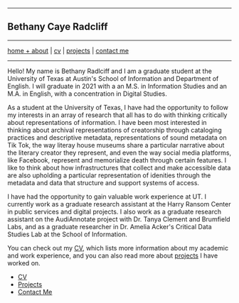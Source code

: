 ***
## Bethany Caye Radcliff 
***

[home + about](index.md)  |     [cv](cv.md)    |    [projects](projects.md)   |    [contact me](contact.md)

***

Hello! My name is Bethany Radlciff and I am a graduate student at the University of Texas at Austin's School of Information and Department of English. I will graduate in 2021 with a an M.S. in Information Studies and an M.A. in English, with a concentration in Digital Studies. 

As a student at the University of Texas, I have had the opportunity to follow my interests in an array of research that all has to do with thinking critically about representations of information. I have been most interested in thinking about archival representations of creatorship through cataloging practices and descriptive metadata, representations of sound metadata on Tik Tok, the way literay house museums share a particular narrative about the literary creator they represent, and even the way social media platforms, like Facebook, represent and memorialize death through certain features. I like to think about how infrastructures that collect and make accessible data are also upholding a particular representation of idenities through the metadata and data that structure and support systems of access. 

I have had the opportunity to gain valuable work experience at UT. I currently work as a graduate research assistant at the Harry Ransom Center in public services and digital projects. I also work as a graduate research assistant on the AudiAnnotate project with Dr. Tanya Clement and Brumfield Labs, and as a graduate researcher in Dr. Amelia Acker's Critical Data Studies Lab at the School of Information. 

You can check out my [CV](cv.md), which lists more information about my academic and work experience, and you can also read more about [projects](projects.md) I have worked on.





* [CV](cv.md)
* [Projects](projects.md)
* [Contact Me](contact.md)
